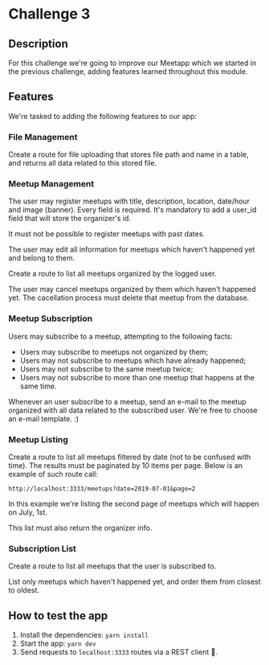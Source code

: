 # Challenge 3

## Description

For this challenge we're going to improve our Meetapp which we started in the previous challenge, adding features learned throughout this module.

## Features

We're tasked to adding the following features to our app:

### File Management

Create a route for file uploading that stores file path and name in a table, and returns all data related to this stored file.

### Meetup Management

The user may register meetups with title, description, location, date/hour and image (banner). Every field is required. It's mandatory to add a user_id field that will store the organizer's id.

It must not be possible to register meetups with past dates.

The user may edit all information for meetups which haven't happened yet and belong to them.

Create a route to list all meetups organized by the logged user.

The user may cancel meetups organized by them which haven't happened yet. The cacellation process must delete that meetup from the database.

### Meetup Subscription

Users may subscribe to a meetup, attempting to the following facts:

- Users may subscribe to meetups not organized by them;
- Users may not subscribe to meetups which have already happened;
- Users may not subscribe to the same meetup twice;
- Users may not subscribe to more than one meetup that happens at the same time.

Whenever an user subscribe to a meetup, send an e-mail to the meetup organized with all data related to the subscribed user. We're free to choose an e-mail template. :)

### Meetup Listing

Create a route to list all meetups filtered by date (not to be confused with time). The results must be paginated by 10 items per page. Below is an example of such route call:

```
http://localhost:3333/meetups?date=2019-07-01&page=2
```

In this example we're listing the second page of meetups which will happen on July, 1st.

This list must also return the organizer info.

### Subscription List

Create a route to list all meetups that the user is subscribed to.

List only meetups which haven't happened yet, and order them from closest to oldest.

## How to test the app

1. Install the dependencies: `yarn install`
2. Start the app: `yarn dev`
3. Send requests to `localhost:3333` routes via a REST client :rocket:.
